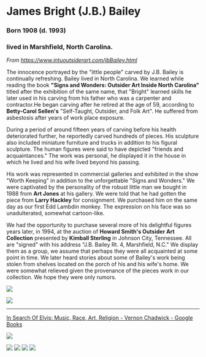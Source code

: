 # James Bright (J.B.) Bailey
### Born 1908 (d. 1993)
### lived in Marshfield, North Carolina.

*From https://www.intuoutsiderart.com/jbBailey.html*

The innocence portrayed by the "little people" carved by J.B. Bailey is continually refreshing. Bailey lived in North Carolina. We learned while reading the book **"Signs and Wonders: Outsider Art Inside North Carolina"** titled after the exhibition of the same name, that "Bright" learned skills he later used in his carving from his father who was a carpenter and contractor.He began carving after he retired at the age of 59, according to **Betty-Carol Sellen's** "Self-Taught, Outsider, and Folk Art". He suffered from asbestosis after years of work place exposure.

During a period of around fifteen years of carving before his health deteriorated further, he reportedly carved hundreds of pieces. His sculpture also included miniature furniture and trucks in addition to his figural sculpture. The human figures were said to have depicted "friends and acquaintances." The work was personal, he displayed it in the house in which he lived and his wife lived beyond his passing.

His work was represented in commercial galleries and exhibited in the show "Worth Keeping" in addition to the unforgettable "Signs and Wonders." We were captivated by the personality of the robust little man we bought in 1988 from **Art Jones** at his gallery. We were told that he had gotten the piece from **Larry Hackley** for consignment. We purchased him on the same day as our first Edd Lambdin monkey. The expression on his face was so unadulterated, somewhat cartoon-like.

We had the opportunity to purchase several more of his delightful figures years later, in 1994, at the auction of **Howard Smith's Outsider Art Collection** presented by **Kimball Sterling** in Johnson City, Tennessee. All are "signed" with his address "J.B. Bailey Rt. 4, Marshfield, N.C." We display them as a group, we assume that perhaps they were all acquainted at some point in time. We later heard stories about some of Bailey's work being stolen from shelves located on the porch of his and his wife's home. We were somewhat relieved given the provenance of the pieces work in our collection. We hope they were only rumors.


![](https://i.imgur.com/J5Ly6i4.jpg)


![](https://i.imgur.com/R7uMeWR.jpg)


-----

[In Search Of Elvis: Music, Race, Art, Religion - Vernon Chadwick - Google Books](https://books.google.com/books?id=MpVLDwAAQBAJ&pg=PT185&lpg=PT185&dq=james+bright+bailey&source=bl&ots=36a0-Y8Pwa&sig=ACfU3U1GUsoLyetrhQNtZGJ1qADipAYggg&hl=en&sa=X&ved=2ahUKEwiEs6O5laPzAhX2TDABHfIHDOQQ6AF6BAgQEAI#v=onepage&q=james%20bright%20bailey&f=true)


![](https://i.imgur.com/F4BpY3j.png)


![](https://i.imgur.com/A16Raya.png)
![](https://i.imgur.com/QgKjpwt.png)
![](https://i.imgur.com/4bZDqb1.png)
![](https://i.imgur.com/wRJCQuI.png)
